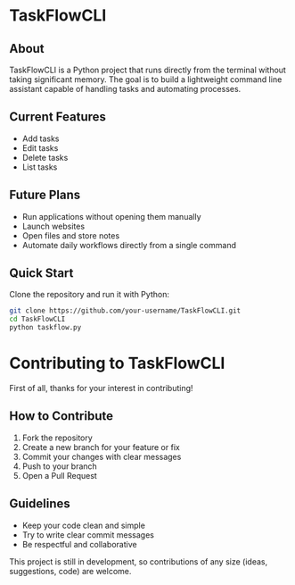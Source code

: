 # TaskFlowCLI  

## About  
TaskFlowCLI is a Python project that runs directly from the terminal without taking significant memory. The goal is to build a lightweight command line assistant capable of handling tasks and automating processes.  

## Current Features  
- Add tasks  
- Edit tasks  
- Delete tasks  
- List tasks  

## Future Plans  
- Run applications without opening them manually  
- Launch websites  
- Open files and store notes  
- Automate daily workflows directly from a single command  

## Quick Start  
Clone the repository and run it with Python:  
```bash
git clone https://github.com/your-username/TaskFlowCLI.git
cd TaskFlowCLI
python taskflow.py
```

# Contributing to TaskFlowCLI  

First of all, thanks for your interest in contributing!  

## How to Contribute  
1. Fork the repository  
2. Create a new branch for your feature or fix  
3. Commit your changes with clear messages  
4. Push to your branch  
5. Open a Pull Request  

## Guidelines  
- Keep your code clean and simple  
- Try to write clear commit messages  
- Be respectful and collaborative  

This project is still in development, so contributions of any size (ideas, suggestions, code) are welcome.  
